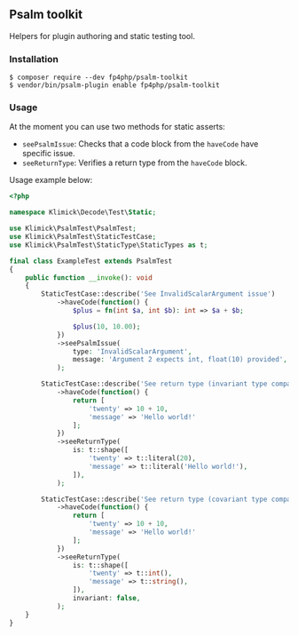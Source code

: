 ## Psalm toolkit

Helpers for plugin authoring and static testing tool.

### Installation

```shell
$ composer require --dev fp4php/psalm-toolkit
$ vendor/bin/psalm-plugin enable fp4php/psalm-toolkit
```

### Usage

At the moment you can use two methods for static asserts:
- `seePsalmIssue`: Checks that a code block from the `haveCode` have specific issue.
- `seeReturnType`: Verifies a return type from the `haveCode` block.

Usage example below:

```php
<?php

namespace Klimick\Decode\Test\Static;

use Klimick\PsalmTest\PsalmTest;
use Klimick\PsalmTest\StaticTestCase;
use Klimick\PsalmTest\StaticType\StaticTypes as t;

final class ExampleTest extends PsalmTest
{
    public function __invoke(): void
    {
        StaticTestCase::describe('See InvalidScalarArgument issue')
            ->haveCode(function() {
                $plus = fn(int $a, int $b): int => $a + $b;

                $plus(10, 10.00);
            })
            ->seePsalmIssue(
                type: 'InvalidScalarArgument',
                message: 'Argument 2 expects int, float(10) provided',
            );

        StaticTestCase::describe('See return type (invariant type compare)')
            ->haveCode(function() {
                return [
                    'twenty' => 10 + 10,
                    'message' => 'Hello world!'
                ];
            })
            ->seeReturnType(
                is: t::shape([
                    'twenty' => t::literal(20),
                    'message' => t::literal('Hello world!'),
                ]),
            );

        StaticTestCase::describe('See return type (covariant type compare)')
            ->haveCode(function() {
                return [
                    'twenty' => 10 + 10,
                    'message' => 'Hello world!'
                ];
            })
            ->seeReturnType(
                is: t::shape([
                    'twenty' => t::int(),
                    'message' => t::string(),
                ]),
                invariant: false,
            );
    }
}
```
